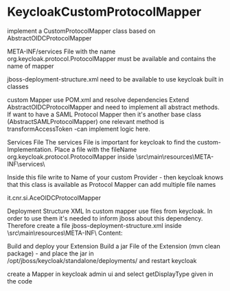 # KeycloakCustomProtocolMapper

implement a CustomProtocolMapper class based on AbstractOIDCProtocolMapper

META-INF/services File with the name org.keycloak.protocol.ProtocolMapper must be available and contains the name of mapper

jboss-deployment-structure.xml need to be available to use keycloak built in classes

custom Mapper
use POM.xml and resolve dependencies
Extend AbstractOIDCProtocolMapper and need to implement all abstract methods. If want to have a SAML Protocol Mapper then it's another base class (AbstractSAMLProtocolMapper)
one relevant method is transformAccessToken -can implement logic here.

Services File
The services File is important for keycloak to find the custom-Implementation.
Place a file with the fileName org.keycloak.protocol.ProtocolMapper inside \src\main\resources\META-INF\services\

Inside this file write to Name of your custom Provider - then keycloak knows that this class is available as Protocol Mapper
can add multiple file names

it.cnr.si.AceOIDCProtocolMapper

Deployment Structure XML
In custom mapper use files from keycloak. In order to use them it's needed to inform jboss about this dependency. Therefore create a file jboss-deployment-structure.xml inside \src\main\resources\META-INF\ Content:

Build and deploy your Extension
Build a jar File of the Extension (mvn clean package) - and place the jar in /opt/jboss/keycloak/standalone/deployments/ and restart keycloak

create a Mapper in keycloak admin ui and select getDisplayType given in the code

